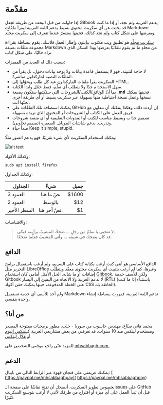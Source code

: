 # مقدّمة

إذا حاولت من قبل البحث عن طريقة لجعل Gitbook يدعم العربية ولم تجد، أو إذا ما كنت قد بحثت عن أي سكربت محتوى بسيط يدعم اللغة العربية ليقرأ ملفّات Markdown ويعرضها على شكل كتاب ولم تجد كذلك، فحينها ستسرّ عندما تتعرف إلى سكربت مجلّد.

[سكربت مجلّد](https://github.com/mhsabbagh/mujallad) هو تطبيق ويب مكتوب ببايثون وإطار العمل فلاسك. يقوم ببساطة بقراءة مجموعة ملفّات بصيغة Markdown من مجلدٍ ما ثم يقوم تلقائيًا بعرضها بهذا الشكل الذي تراه حاليًا، على شكل كتاب.

بسبب ذلك له العديد من المميزات:

* لا حاجة لتثبيته، فهو لا يستعمل قاعدة بيانات ولا يوجد بيانات دخول، بل يقرأ من الملفّات النصية لماركداون مباشرةً.
* السكربت يقرأ ملفات الماركداون عند كل طلب ويحوّلها إلى HTML.
* سهل الاستخدام جدًا ولا يتطلب أي تعلّم، فقط حمّل وابدأ الكتابة.
* بما أنّ الوثائق/الكتب/الشروحات التي ستكتبها ستكون بصيغة **.md** فحينها يمكنك نسخها وعمل نسخة احتياطية منها بسهولة عبر سكربت بسيط أو أي طريقة أخرى تحبّها أنت.
* يمكنك استضافة تلك الملفّات على GitHub إن أردت ذلك، وهكذا يمكنك أن تتعاون مع فريق للعمل على الكتاب أو الشروحات أو المحتوى الذي تريده بسهولة.
* تصميم جذاب وبسيط مناسب للكتب أو المدونات التعليمية أو أي منصة شروحات وتدريب. يدعم شاشات الموبايل الصغيرة (تصميم تجاوبي).
* مبدأ حياة Keep it simple, stupid.

يمكنك استخدام السكربت لأي شيء تقريبًا، فهو يدعم الصور مثلًا:

![alt text](https://i.imgur.com/j7aiTQC.png "Logo Title Text 1")

وكذلك الأكواد:

    sudo apt install firefox
    
وكذلك الجداول:

| الجداول        | شيءٌ           | جميل  |
| ------------- |:-------------:| -----:|
| العمود 3      | نصٌ ما هنا | $1600 |
| العمود 2      | بالوسط      |   $12 |
| السطر الأخير | نصٌ آخر هنا.      |    $1 |

والاقتباسات:

> لا تعجبي يا سلمُ من رجلٍ ... ضحكَ المشيبُ برأسه فبكى.  
قد كان يضحك في شيبته ... وأتى المشيبُ فقلَّما ضحكا.  

## الدافع

الدافع الأساسي هو أنني كنت أرغب بكتابة كتاب على السريع، ولم أرغب باستعمال برامج التحرير مثل LibreOffice وغيرها، كما لم أرغب بتثبيت أي سكربت محتوى معقّد ويتطلب إضافات أو ما شابه. الحل الأمثل أمامي كان استخدام [Gitbook](https://www.gitbook.com/)، ولكن للأسف خدمة Gitbook لا تدعم العربية ولا الاتجاه من اليمين إلى اليسار (RTL) (باستثناء إذا ما كنت على الخطة المدفوعة، حينها يمكنك حقن أكواد CSS الخاصّة بك).

ولم أجد للأسف أي خدمة تستعمل Markdown تدعم اللغة العربية، فقررت ببساطة إنشاء واحدة بنفسي.

## من أنا؟

محمد هاني صبّاغ، مهندس حاسوب من سوريا - حلب. مطور برمجيات مفتوحة المصدر ومستخدم لينكس منذ 10 سنوات. قد تعرفني من بعض مشاريعي العربية كـ[لينكس اليوم](https://linux-2-day.com) أو [هلال لينكس](https://helallinux.com).

للمزيد عنّي راجع موقعي الشخصي على [mhsabbagh.com.](https://mhsabbagh.com)

## الدعم

يمكنك عزيمتي على فنجان قهوة عبر الرابط التالي من بايبال: [ https://paypal.me/mhsabbaghpay]( https://paypal.me/mhsabbaghpay)

بخصوص تطوير السكربت، أنصحك أن تفتح نقاشًا على صفحة الـissues على GitHub قبل أن تبدأ العمل على أي ميزة أو اقتراح من طرفك لأنني لا أرغب بتوسيع السكربت كثيرًا.
